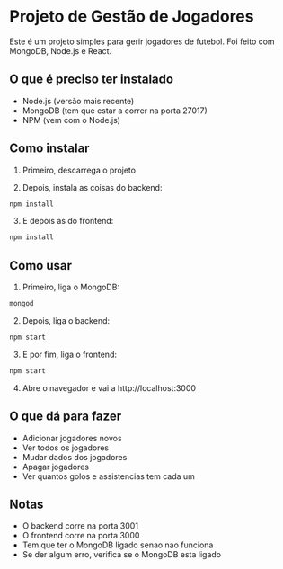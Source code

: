 # Projeto de Gestão de Jogadores

Este é um projeto simples para gerir jogadores de futebol. Foi feito com MongoDB, Node.js e React.

## O que é preciso ter instalado

- Node.js (versão mais recente)
- MongoDB (tem que estar a correr na porta 27017)
- NPM (vem com o Node.js)

## Como instalar

1. Primeiro, descarrega o projeto

2. Depois, instala as coisas do backend:
```bash
npm install
```

3. E depois as do frontend:
```bash
npm install
```

## Como usar

1. Primeiro, liga o MongoDB:
```bash
mongod
```

2. Depois, liga o backend:
```bash
npm start
```

3. E por fim, liga o frontend:
```bash
npm start
```

4. Abre o navegador e vai a http://localhost:3000

## O que dá para fazer

- Adicionar jogadores novos
- Ver todos os jogadores
- Mudar dados dos jogadores
- Apagar jogadores
- Ver quantos golos e assistencias tem cada um

## Notas

- O backend corre na porta 3001
- O frontend corre na porta 3000
- Tem que ter o MongoDB ligado senao nao funciona
- Se der algum erro, verifica se o MongoDB esta ligado 
